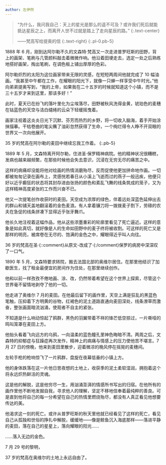 ```yaml
---
author: 左伊然
---
```


> “为什么，我问我自己：天上的星光是那么的遥不可及？或许我们死后就能
> 抵达星辰之上，而离开人世不过就是踏上了走向星辰的路。”
> {:.text-center}
>
> ——梵高写给提奥的信
> {:.text-right}
{:.pl-0.pb-5}

1888 年 6 月，刚到达阿尔勒不久的文森特·梵高又一次走进普罗旺斯的田野，背上的画架、笔刷与几管颜料敲击着微微作响。他沿着田埂走去，选定一处之后熟练地搭好画架，掏出笔刷，在调色板上铺出厚厚的色彩。

阿尔勒炽烈的太阳为这位画家带来无限的灵感，在短短两周间他就完成了 10 幅油画。“我甚至中午都在工作，在耀眼的阳光下，就像一只蝉一样享受中午时光。”他向弟弟提奥写到，“我的上帝，如果我在二十五岁的时候就知道这个小镇，而不是三十五岁才来到这里，那该多好！”

此时，夏天已在纷飞的落叶里化为尘埃落尽，田野被秋风洗得金黄，琥珀色的麦穗在钴蓝色的天空与洁白缱绻的云朵下轻缓摇曳着。

画家注视着这炎炎日光下沉默、芬芳而热烈的乡野，将一切收入脑海，着手开始涂抹描摹。干枯卷曲的笔尖蘸了油彩忽然获得了生命，一个绚烂得令人睁不开双眼的世界又一次向他展开。

35 岁的梵高在阿尔勒的麦田中继续忘我工作着。
{:.pb-5}

1889 年 5 月，文森特离开阿尔勒，住进圣·保罗精神病院。他的精神状况很糟糕，发病也越来越频繁，在那些时候他会失去意识，沉浸在无穷无尽的痛苦之中。

这样的病痛却没能将他对绘画的热情消磨殆尽，反而促使他更加拼命地作画。一切都被匆匆记录在画布上，灵感恍若春日从小溪上飞逝而过的燕子一般迅疾，他便只好以近乎癫狂的状态将其封存进由张扬的颜色和紊乱飞舞的线条筑成的笼子，又为这样精神高度紧张的工作而兴奋不已。

他又一次提笔创作收获时的麦田。天空成为浓厚的绿色，伴着远处深蓝色延伸出去的群山和铺天盖地翻滚着的金色麦浪。有人拿着镰刀将一拨拨麦子割下，劳碌的农夫在急促的线条拼凑下显得近乎张牙舞爪。

他长久地注视着这幅作品，他从这些浓墨重彩的轮廓里看见了死亡逼近。这样的意象是如此真切，就好像是人的生命如田野中的麦子终将被收割。可这样的死亡又是那样的明亮，被席卷在无尽的、饱满的金色之中，耀眼得近乎叫人向往。

36 岁的梵高在圣·{::comment}从原文-改成了·{:/comment}保罗的病房中深深叹了一口气。

1890 年 5 月，文森特要求转院，搬去法国北部的奥维尔居住。在那里他结识了加歇医生，找了租金最便宜的房间作为住处，在那里继续创作。

他和以前一样孜孜不倦地画、涂、改，仍然带着希望在这个世界上探索，尽管这个世界毫不留情地剥夺了他的一切。

他走进了奥维尔 7 月的麦田。在他最后留下的画作里，天空上满是狂乱的黑蓝色笔触，压抑着下方明黄的谷物，红褐色的泥土道路直通向麦田深处，线条潦草而激奋，整张画面暗流汹涌，使观者不自主的紧张。

不知道是什么响动惊起了鸦群，黑色的羽翼带着不祥的锋芒低空掠过，一片嘶哑的鸣叫笼罩在麦田上方。

他抬头看着飞向远方的乌鸦，一向温柔的蓝色瞳孔里神色晦暗不清。两周之后，文森特的抑郁症与狂躁症再次发作，精神上的病痛与情感上的压力使他苦不堪言。7 月 27 日的傍晚，他来到麦田里散步，迎着微凉的晚风停在摇晃的麦穗间。

左轮手枪的枪响惊飞了一片鸦群，盘旋在夜幕低垂的小镇上方。

他的身体跌落在这一片他日思夜想的土地上，收获季的泥土柔软湿润，拥抱着这个将永远炽热鲜活的灵魂。

这是他的解脱，这是他穷尽一生，用汹涌澎湃的情感所书写出的归宿。在他所有的画作里他不断地发掘自我，寻求他人的理解，坚定不移地信奉着最纯粹的善良。可是直到他将自己的每一分希望在自己的热情里燃烧殆尽，都没有人真正看见他想要传达的美。

他渴求这一刻的死亡。或许从普罗旺斯的秋天里他就已经看见了这样的死亡，看见自己从孤独和世俗的挣扎中解脱，缓缓地——像是鲸鱼沉入海底那样——落进平静的麦田，落在自己的星星上，落向耀眼的阳光......

......落入无边的金色。

7 月 29 号的黎明，

37 岁的梵高在奥维尔的土地上永远自由了。
